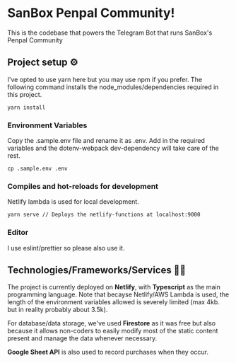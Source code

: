# SanBox Penpal Community!

This is the codebase that powers the Telegram Bot that runs SanBox's Penpal Community

## Project setup ⚙

I've opted to use yarn here but you may use npm if you prefer. The following command installs the node_modules/dependencies required in this project.

```
yarn install
```

### Environment Variables

Copy the .sample.env file and rename it as .env. Add in the required variables and the dotenv-webpack dev-dependency will take care of the rest.

```
cp .sample.env .env
```

### Compiles and hot-reloads for development

Netlify lambda is used for local development.

```
yarn serve // Deploys the netlify-functions at localhost:9000
```

### Editor

I use eslint/prettier so please also use it.

## Technologies/Frameworks/Services 👨‍💻

The project is currently deployed on **Netlify**, with **Typescript** as the main programming language. Note that becayse Netlify/AWS Lambda is used, the length of the environment variables allowed is severely limited (max 4kb. but in reality probably about 3.5k).

For database/data storage, we've used **Firestore** as it was free but also because it allows non-coders to easily modify most of the static content present and manage the data whenever necessary.

**Google Sheet API** is also used to record purchases when they occur.
